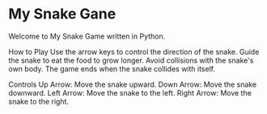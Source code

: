 # My Snake Gane
Welcome to My Snake Game written in Python. 

How to Play
Use the arrow keys to control the direction of the snake.
Guide the snake to eat the food to grow longer.
Avoid collisions with the snake's own body.
The game ends when the snake collides with itself.

Controls
Up Arrow: Move the snake upward.
Down Arrow: Move the snake downward.
Left Arrow: Move the snake to the left.
Right Arrow: Move the snake to the right.
